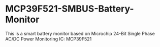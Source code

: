 # MCP39F521-SMBUS-Battery-Monitor
This is a smart battery monitor based on Microchip 24-Bit Single Phase AC/DC Power Monitoring IC:  MCP39F521
